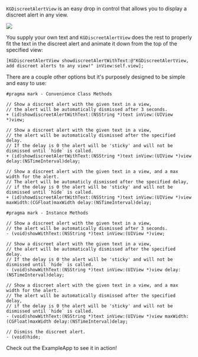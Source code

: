 `KGDiscreetAlertView` is an easy drop in control that allows you to display a discreet alert in any view.

![](https://raw.github.com/kgn/KGDiscreetAlertView/master/example.gif)

You supply your own text and `KGDiscreetAlertView` does the rest to properly fit the text in the discreet alert and animate it down from the top of the specified view:

``` obj-c
[KGDiscreetAlertView showdiscreetAlertWithText:@"KGDiscreetAlertView, add discreet alerts to any view!" inView:self.view];
```

There are a couple other options but it's purposely designed to be simple and easy to use:

``` obj-c
#pragma mark - Convenience Class Methods

// Show a discreet alert with the given text in a view,
// the alert will be automatically dismissed after 3 seconds.
+ (id)showdiscreetAlertWithText:(NSString *)text inView:(UIView *)view;

// Show a discreet alert with the given text in a view,
// the alert will be automatically dismissed after the specified delay.
// If the delay is 0 the alert will be 'sticky' and will not be dismissed until `hide` is called.
+ (id)showdiscreetAlertWithText:(NSString *)text inView:(UIView *)view delay:(NSTimeInterval)delay;

// Show a discreet alert with the given text in a view, and a max width for the alert.
// The alert will be automaticly dismissed after the specified delay,
// if the delay is 0 the alert will be 'sticky' and will not be dismissed until `hide` is called.
+ (id)showdiscreetAlertWithText:(NSString *)text inView:(UIView *)view maxWidth:(CGFloat)maxWidth delay:(NSTimeInterval)delay;

#pragma mark - Instance Methods

// Show a discreet alert with the given text in a view,
// the alert will be automatically dismissed after 3 seconds.
- (void)showWithText:(NSString *)text inView:(UIView *)view;

// Show a discreet alert with the given text in a view,
// the alert will be automatically dismissed after the specified delay.
// If the delay is 0 the alert will be 'sticky' and will not be dismissed until `hide` is called.
- (void)showWithText:(NSString *)text inView:(UIView *)view delay:(NSTimeInterval)delay;

// Show a discreet alert with the given text in a view, and a max width for the alert.
// The alert will be automatically dismissed after the specified delay,
// if the delay is 0 the alert will be 'sticky' and will not be dismissed until `hide` is called.
- (void)showWithText:(NSString *)text inView:(UIView *)view maxWidth:(CGFloat)maxWidth delay:(NSTimeInterval)delay;

// Dismiss the discreet alert.
- (void)hide;
```

Check out the ExampleApp to see it in action!